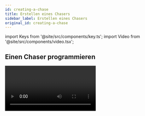 ```yaml
---
id: creating-a-chase
title: Erstellen eines Chasers
sidebar_label: Erstellen eines Chasers
original_id: creating-a-chase
---
```


import Keys from '@site/src/components/key.ts';
import Video from '@site/src/components/video.tsx';

Einen Chaser programmieren
--------------------------

<Video videoId="M0h5zV4S_OI" title="Recording a Chase" />

Zum Programmieren eines Chasers stellen Sie für jeden Schritt das
gewünschte Bild ein und speichern es.

Dazu können Sie alle Geräte und Dimmer einzeln einstellen, Sie können
per [Quick Build](#einen-chaser-mit-quick-build-erstellen) einen Chaser aus 
[Paletten](../palettes.md) und [Cues](../cues.md) zusammenstellen,
oder Sie benutzen die [<Keys.HardKey>Include</Keys.HardKey>](../cues/editing-cues.md#cues-wiederverwenden---die-include-funktion)-Funktion, um die Einstellungen aus bereits programmierten Cues zu verwenden.

1. Drücken Sie die Taste <Keys.HardKey>Record</Keys.HardKey>, dann <Keys.SoftKey>Chase</Keys.SoftKey> (oder 2x <Keys.HardKey>Record</Keys.HardKey>). 
*(Ältere Pulte haben dafür die Taste <Keys.HardKey>Record Chase</Keys.HardKey>).*

2. Drücken Sie die <strong>Swop</strong>-Taste des Playbacks, auf das Sie den Chaser
speichern möchten *(ebenso lassen sich Chaser auf die Schaltflächen im
'Playbacks'-Fenster speichern)*.

3. Stellen Sie das gewünschte Bild für den ersten Schritt ein, entweder
manuell, oder unter Verwendung bestehender Cues mittels der 
[<Keys.HardKey>Include</Keys.HardKey>](../cues/editing-cues.md#cues-wiederverwenden---die-include-funktion)-Funktion

4. Die Nummer des aktuellen Schrittes lässt sich mit <Keys.SoftKey>Step Number</Keys.SoftKey>
ändern.

5. Betätigen Sie die <strong>Swop</strong>-Taste des Playbacks, um den Inhalt des
Programmierspeichers als Schritt eines Chasers zu speichern. Alternativ
können Sie <Keys.SoftKey>Append Step</Keys.SoftKey> (Schritt anfügen) aus dem Menü verwenden.

6. Drücken Sie <Keys.HardKey>Clear</Keys.HardKey> *(außer wenn Sie den Inhalt des
Programmierspeichers teilweise weiterverwenden wollen)*, und wiederholen
den Vorgang ab Schritt 3 zum Erstellen des nächsten Chase-Schrittes.

7. Drücken Sie <Keys.HardKey>Exit</Keys.HardKey> zum Beenden, wenn Sie alle gewünschten Schritte
gespeichert haben.

---

-   Mit <Keys.SoftKey>Record Mode</Keys.SoftKey> wählt man zwischen:

    - <Keys.SoftKey>Record By Fixture</Keys.SoftKey> (Speichern pro Gerät) - alle Attribute 
	aller angewählten oder veränderten Geräte werden gespeichert

    - <Keys.SoftKey>Record By Channel</Keys.SoftKey> (Speichern pro Kanal) - nur die geänderten 
	Attribute werden gespeichert

    - <Keys.SoftKey>Record Stage</Keys.SoftKey> (Bühne speichern) - alle Geräte mit
    Helligkeit > 0 werden gespeichert

    - &nbsp;<Keys.SoftKey>Quick Build</Keys.SoftKey> - [siehe nächster Abschnitt](#einen-chaser-mit-quick-build-erstellen)

-   Die aktuelle Schrittnummer sowie die Gesamtzahl der Schritte wird in
    der oberen Zeile des Displays angezeigt.

-   Drücken Sie <Keys.HardKey>Clear</Keys.HardKey>, wenn Sie mit dem Programmieren fertig sind;
    anderenfalls überlagert der Programmierspeicher den aufgerufenen
    Chaser, so dass nicht das gewünschte Ergebnis zu sehen ist.

-   In Chasern lassen sich auch [Shapes](../effects.md) verwenden. 
	Wird derselbe Shape in mehreren aufeinanderfolgenden Schritten 
	verwendet, so läuft er nahtlos durch; anderenfalls endet er mit 
	dem jeweiligen Schritt. *(‚Derselbe' Shape wird dann angenommen, 
	wenn nach dem vorherigen Schritt nicht <Keys.HardKey>Clear</Keys.HardKey> gedrückt wurde 
	und Größe, Geschwindigkeit und Phase des Shapes nicht verändert 
	wurden, oder wenn der Shape per [Include](../cues/editing-cues.md#cues-wiederverwenden---die-include-funktion) 
	aus dem vorherigen Schritt übernommen und nicht modifiziert wurde.)*

-   Dem Chaser kann eine Bezeichnung zugeordnet werden: drücken Sie dazu
    <Keys.SoftKey>Set Legend</Keys.SoftKey>, und dann die <strong>Swop</strong>-Taste des Chasers, um dann,
    wie auch bei Cues, die Bezeichnung einzugeben.

-   Chaser können aus einer unbegrenzten Anzahl von Schritten bestehen.

Einen Chaser mit Quick Build erstellen
--------------------------------------

Mit Quick Build kann man, wie der Name schon vermuten lässt, sehr rasch
einen Chaser aus bestehenden Cues und Paletten erstellen.

Beginnen Sie wie oben beschrieben, einen Chaser zu programmieren, und
setzen Sie den <Keys.SoftKey>Record Mode</Keys.SoftKey> auf ‚Quick Build'.

Wählen Sie nun einen Cue oder eine [Palette](../palettes.md) aus, um einen Schritt zu
erstellen. Werden mehrere Cues/Paletten ausgewählt, so wird jeweils ein
neuer Schritt angefügt.

Um nur ausgewählte Geräte aus einer Palette oder einem Playback zu
verwenden, wählen Sie zunächst die Geräte aus, und klicken dann auf die
Palette/das Playback.
